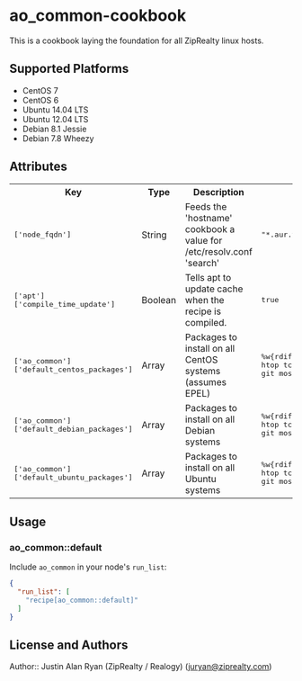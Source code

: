 # ao_common-cookbook

This is a cookbook laying the foundation for all ZipRealty linux hosts.

## Supported Platforms

  - CentOS 7
  - CentOS 6
  - Ubuntu 14.04 LTS
  - Ubuntu 12.04 LTS
  - Debian 8.1 Jessie
  - Debian 7.8 Wheezy

## Attributes

<table>
  <tr>
    <th>Key</th>
    <th>Type</th>
    <th>Description</th>
    <th>Default</th>
  </tr>
  <tr>
    <td><tt>['node_fqdn']</tt></td>
    <td>String</td>
    <td>Feeds the 'hostname' cookbook a value for /etc/resolv.conf 'search'</td>
    <td><tt>"*.aur.test.ziprealty.com"</tt></td>
  </tr>
  <tr>
    <td><tt>['apt']['compile_time_update']</tt></td>
    <td>Boolean</td>
    <td>Tells apt to update cache when the recipe is compiled.</td>
    <td><tt>true</tt></td>
  </tr>
  <tr>
    <td><tt>['ao_common']['default_centos_packages']</tt></td>
    <td>Array</td>
    <td>Packages to install on all CentOS systems (assumes EPEL)</td>
    <td><tt>%w{rdiff-backup tmux iotop htop tcpdump util-linux git mosh yum-cron}</tt></td>
  </tr>
  <tr>
    <td><tt>['ao_common']['default_debian_packages']</tt></td>
    <td>Array</td>
    <td>Packages to install on all Debian systems</td>
    <td><tt>%w{rdiff-backup tmux iotop htop tcpdump util-linux git mosh}</tt></td>
  </tr>
  <tr>
    <td><tt>['ao_common']['default_ubuntu_packages']</tt></td>
    <td>Array</td>
    <td>Packages to install on all Ubuntu systems</td>
    <td><tt>%w{rdiff-backup tmux iotop htop tcpdump util-linux git mosh}</tt></td>
  </tr>
</table>

## Usage

### ao_common::default

Include `ao_common` in your node's `run_list`:

```json
{
  "run_list": [
    "recipe[ao_common::default]"
  ]
}
```

## License and Authors

Author:: Justin Alan Ryan (ZipRealty / Realogy) (<juryan@ziprealty.com>)
